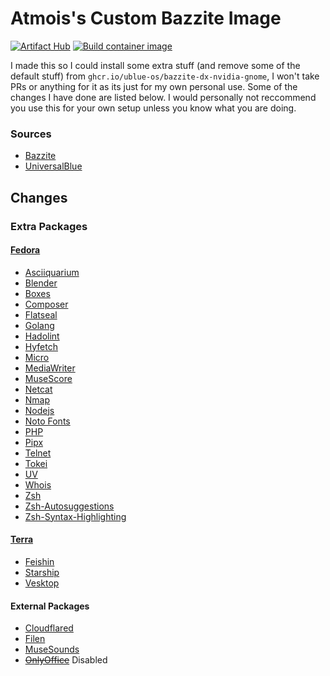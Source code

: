 # Atmois's Custom Bazzite Image
[![Artifact Hub](https://img.shields.io/endpoint?url=https://artifacthub.io/badge/repository/atmo-bazzite)](https://artifacthub.io/packages/search?repo=atmo-bazzite)
[![Build container image](https://github.com/Atmois/atmo-bazzite/actions/workflows/build.yml/badge.svg)](https://github.com/Atmois/atmo-bazzite/actions/workflows/build.yml)


I made this so I could install some extra stuff (and remove some of the default stuff) from `ghcr.io/ublue-os/bazzite-dx-nvidia-gnome`, I won't take PRs or anything for it as its just for my own personal use. Some of the changes I have done are listed below. I would personally not reccommend you use this for your own setup unless you know what you are doing.

### Sources

- [Bazzite](https://bazzite.gg)
- [UniversalBlue](https://universal-blue.org)

## Changes

### Extra Packages
#### [Fedora](https://packages.fedoraproject.org)
- [Asciiquarium](https://robobunny.com/projects/asciiquarium/html/)
- [Blender](https://www.blender.org/)
- [Boxes](https://apps.gnome.org/en-GB/Boxes/)
- [Composer](https://getcomposer.org/)
- [Flatseal](https://github.com/tchx84/Flatseal)
- [Golang](https://golang.org/)
- [Hadolint](https://github.com/hadolint/hadolint)
- [Hyfetch](https://github.com/hykilpikonna/hyfetch)
- [Micro](https://micro-editor.github.io/)
- [MediaWriter](https://github.com/FedoraQt/MediaWriter)
- [MuseScore](https://musescore.org)
- [Netcat](https://nmap.org)
- [Nmap](https://nmap.org/)
- [Nodejs](https://nodejs.org/)
- [Noto Fonts](https://fonts.google.com/noto)
- [PHP](https://www.php.net/)
- [Pipx](https://pypi.org/project/pipx/)
- [Telnet](https://www.gnu.org/software/inetutils/)
- [Tokei](https://github.com/XAMPPRocky/tokei)
- [UV](https://github.com/astral-sh/uv)
- [Whois](https://github.com/rfc1036/whois)
- [Zsh](https://www.zsh.org/)
- [Zsh-Autosuggestions](https://github.com/zsh-users/zsh-autosuggestions)
- [Zsh-Syntax-Highlighting](https://github.com/zsh-users/zsh-syntax-highlighting)

#### [Terra](https://terra.fyralabs.com)
- [Feishin](https://github.com/jeffvli/feishin)
- [Starship](https://starship.rs)
- [Vesktop](https://vesktop.vencord.dev)

#### External Packages
- [Cloudflared](https://github.com/cloudflare/cloudflared)
- [Filen](https://filen.io)
- [MuseSounds](https://www.musehub.com/muse-sounds)
- ~~[OnlyOffice](https://www.onlyoffice.com/download-desktop)~~ Disabled
